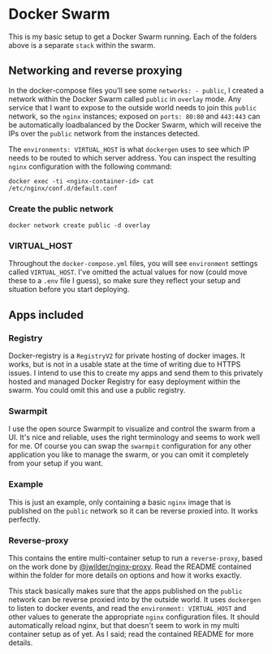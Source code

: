 # Docker Swarm
This is my basic setup to get a Docker Swarm running. Each of the folders above is a separate `stack` within the swarm.

## Networking and reverse proxying
In the docker-compose files you'll see some `networks: - public`, I created a network within the Docker Swarm called `public` in `overlay` mode. Any service that I want to expose to the outside world needs to join this `public` network, so the `nginx` instances; exposed on `ports: 80:80` and `443:443` can be automatically loadbalanced by the Docker Swarm, which will receive the IPs over the `public` network from the instances detected.

The `environments: VIRTUAL_HOST` is what `dockergen` uses to see which IP needs to be routed to which server address. 
You can inspect the resulting `nginx` configuration with the following command:

```
docker exec -ti <nginx-container-id> cat /etc/nginx/conf.d/default.conf
```

### Create the public network
`docker network create public -d overlay`

### VIRTUAL_HOST
Throughout the `docker-compose.yml` files, you will see `environment` settings called `VIRTUAL_HOST`. I've omitted the actual values for now (could move these to a `.env` file I guess), so make sure they reflect your setup and situation before you start deploying.

## Apps included

### Registry
Docker-registry is a `RegistryV2` for private hosting of docker images. It works, but is not in a usable state at the time of writing due to HTTPS issues. I intend to use this to create my apps and send them to this privately hosted and managed Docker Registry for easy deployment within the swarm. You could omit this and use a public registry.

### Swarmpit
I use the open source Swarmpit to visualize and control the swarm from a UI. It's nice and reliable, uses the right terminology and seems to work well for me. Of course you can swap the `swarmpit` configuration for any other application you like to manage the swarm, or you can omit it completely from your setup if you want.

### Example
This is just an example, only containing a basic `nginx` image that is published on the `public` network so it can be reverse proxied into. It works perfectly.

### Reverse-proxy
This contains the entire multi-container setup to run a `reverse-proxy`, based on the work done by [@jwilder/nginx-proxy](https://github.com/jwilder/nginx-proxy). Read the README contained within the folder for more details on options and how it works exactly.

This stack basically makes sure that the apps published on the `public` network can be reverse proxied into by the outside world. It uses `dockergen` to listen to docker events, and read the `environment: VIRTUAL_HOST` and other values to generate the appropriate `nginx` configuration files. It should automatically reload nginx, but that doesn't seem to work in my multi container setup as of yet. As I said; read the contained README for more details.